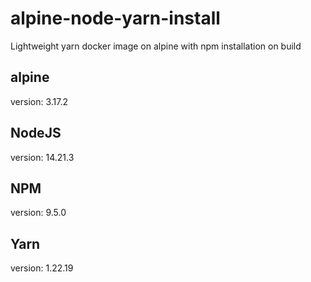 # alpine-node-yarn-install
Lightweight yarn docker image on alpine with npm installation on build

## alpine
version: 3.17.2

## NodeJS
version: 14.21.3

## NPM
version: 9.5.0

## Yarn
version: 1.22.19
